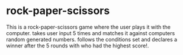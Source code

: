 # rock-paper-scissors
This is a rock-paper-scissors game where the user plays it with the computer.
takes user input 5 times and matches it against computers random generated numbers.
follows the conditions set and declares a winner after the 5 rounds with who had the highest score!.
